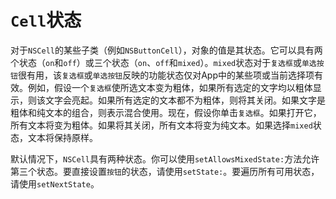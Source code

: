 # `Cell`状态

对于`NSCell`的某些子类（例如`NSButtonCell`），对象的值是其状态。它可以具有两个状态（`on`和`off`）或三个状态（`on`、`off`和`mixed`）。`mixed`状态对于`复选框`或`单选按钮`很有用，该`复选框`或`单选按钮`反映的功能状态仅对App中的某些项或当前选择项有效。例如，假设一个`复选框`使所选文本变为粗体，如果所有选定的文字均以粗体显示，则该文字会亮起。如果所有选定的文本都不为粗体，则将其关闭。如果文字是粗体和纯文本的组合，则表示混合使用。现在，假设你单击`复选框`。如果打开它，所有文本将变为粗体。如果将其关闭，所有文本将变为纯文本。如果选择`mixed`状态，文本将保持原样。

默认情况下，`NSCell`具有两种状态。你可以使用`setAllowsMixedState:`方法允许第三个状态。要直接设置`按钮`的状态，请使用`setState:`。要遍历所有可用状态，请使用`setNextState`。